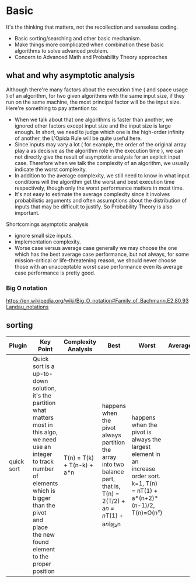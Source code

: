 # Basic

It's the thinking that matters, not the recollection and senseless coding.

  - Basic sorting/searching and other basic mechanism.
  - Make things more complicated when combination these basic algorithms to solve advanced problem.
  - Concern to Advanced Math and Probability Theory approaches

## what and why asymptotic analysis
Although there're many factors about the execution time ( and space usage ) of an algorithm, for two given algorithms with the same input size, if they run on the same machine, the most principal factor will be the input size. Here're something to pay attention to:
 * When we talk about that one algorithms is faster than another, we ignored other factors except input size and the input size is large enough. In short, we need to judge which one is the high-order infinity of another, the L'Opida Rule will be quite useful here.
 * Since inputs may vary a lot ( for example, the order of the original array play a as decisive as the algorithm  role in the execution time ),  we can not directly give the result of asymptotic analysis for an explicit input case. Therefore when we talk the complexity of an algorithm, we usually indicate the worst complexity. 
 * In addition to the average complexity, we still need to know in what input conditions will the algorithm get the worst and best execution time respectively, though only the worst performance matters in most time.
 * It's not easy to estimate the average complexity since it involves probabilistic arguments and often assumptions about the distribution of inputs that may be difficult to justify. So Probability Theory is also important.

Shortcomings asymptotic analysis
* ignore small size inputs.
* implementation complexity.
* Worse case versus average case
  generally we may choose the one which has the best average case performance, but not always, for some mission-critical or life-threatening reason, we should never choose those with an unacceptable worst case performance even its average case performance is pretty good.
### Big O notation
https://en.wikipedia.org/wiki/Big_O_notation#Family_of_Bachmann.E2.80.93Landau_notations

## sorting
| Plugin | Key Point | Complexity Analysis | Best  | Worst  | Average |
| ------ | ------ | ------ | ------ | ------ | ------ |
| quick sort | Quick sort is a up-to-down solution, it's the partition what matters most in this algo, we need use an integer to track number of elements which is bigger than the pivot and place the new found element to the proper position | T(n) = T(k) + T(n-k) + a*n | happens when the pivot always partition the array into two balance part, that is, T(n) = 2(T/2) + a*n = n*T(1) + a*n*㏒₂n| happens when the pivot is always the largest element in an increase order sort.  k=1, T(n) = nT(1) + a*(n+2)*(n-1)/2, T(n)=O(n²) | 